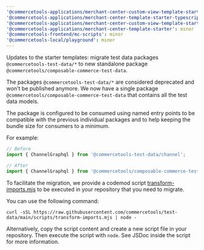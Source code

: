 ```yaml
---
'@commercetools-applications/merchant-center-custom-view-template-starter-typescript': minor
'@commercetools-applications/merchant-center-template-starter-typescript': minor
'@commercetools-applications/merchant-center-custom-view-template-starter': minor
'@commercetools-applications/merchant-center-template-starter': minor
'@commercetools-frontend/mc-scripts': minor
'@commercetools-local/playground': minor
---
```


Updates to the starter templates: migrate test data packages `@commercetools-test-data/*` to new standalone package `@commercetools/composable-commerce-test-data`.

The packages `@commercetools-test-data/*` are considered deprecated and won't be published anymore.
We now have a single package `@commercetools/composable-commerce-test-data` that contains all the test data models.

The package is configured to be consumed using named entry points to be compatible with the previous individual packages and to help keeping the bundle size for consumers to a minimum.

For example:

```ts
// Before
import { ChannelGraphql } from '@commercetools-test-data/channel';

// After
import { ChannelGraphql } from '@commercetools/composable-commerce-test-data/channel';
```

To facilitate the migration, we provide a codemod script [transform-imports.mjs](https://github.com/commercetools/test-data/blob/main/scripts/transform-imports.mjs) to be executed in your repository that you need to migrate.

You can use the following command:

```
curl -sSL https://raw.githubusercontent.com/commercetools/test-data/main/scripts/transform-imports.mjs | node -
```

Alternatively, copy the script content and create a new script file in your repository. Then execute the script with `node`.
See JSDoc inside the script for more information.
